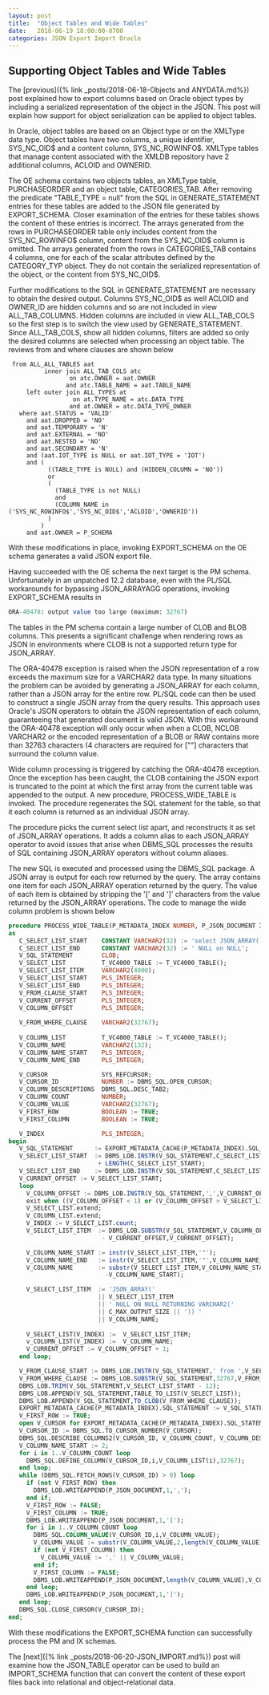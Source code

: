 ```yaml
---
layout: post
title:  "Object Tables and Wide Tables"
date:   2018-06-19 18:00:00-0700
categories: JSON Export Import Oracle
---
```


## Supporting Object Tables and Wide Tables

The [previous]({% link _posts/2018-06-18-Objects and ANYDATA.md%}) post explained how to export columns based on Oracle object types by including a serialized representation of the object in the JSON. This post will explain how  support for object serialization can be applied to object tables. 

In Oracle, object tables are based on an Object type or on the XMLType data type. Object tables have two columns, a unique identifier, SYS_NC_OID$ and a content column, SYS_NC_ROWINFO$.  XMLType tables that manage content associated with the XMLDB repository have 2 additional columns, ACLOID and OWNERID.

The OE schema contains two objects tables, an XMLType table, PURCHASEORDER and an object table, CATEGORIES_TAB. After removing the predicate "TABLE_TYPE = null" from the SQL in GENERATE_STATEMENT entries for these tables are added to the JSON file generated by EXPORT_SCHEMA. Closer examination of the entries for these tables shows the content of these entries is incorrect. The arrays generated from the rows in PURCHASEORDER table only includes content from the SYS_NC_ROWINFO$ column, content from the SYS_NC_OID$ column is omitted. The arrays generated from the rows in CATEGORIES_TAB contains 4 columns, one for each of the scalar attributes defined by the CATEGORY_TYP object. They do not contain the serialized representation of the object, or the content from  SYS_NC_OID$.

Further modifications to the SQL in GENERATE_STATEMENT are necessary to obtain the desired output. Columns SYS_NC_OID$ as well ACLOID and OWNER_ID are hidden columns and so are not included in view ALL_TAB_COLUMNS. Hidden columns are included in view ALL_TAB_COLS so the first step is to switch the view used by GENERATE_STATEMENT. Since ALL_TAB_COLS, show all hidden columns, filters are added so only the desired columns are selected when processing an object table. The reviews from and where clauses are shown below

```
 from ALL_ALL_TABLES aat
          inner join ALL_TAB_COLS atc
		         on atc.OWNER = aat.OWNER
		        and atc.TABLE_NAME = aat.TABLE_NAME
	 left outer join ALL_TYPES at
                  on at.TYPE_NAME = atc.DATA_TYPE
                 and at.OWNER = atc.DATA_TYPE_OWNER
   where aat.STATUS = 'VALID'
     and aat.DROPPED = 'NO'
	 and aat.TEMPORARY = 'N'
     and aat.EXTERNAL = 'NO'
	 and aat.NESTED = 'NO'
	 and aat.SECONDARY = 'N'
	 and (aat.IOT_TYPE is NULL or aat.IOT_TYPE = 'IOT')
	 and (
	       ((TABLE_TYPE is NULL) and (HIDDEN_COLUMN = 'NO'))
		   or 
		   (
		     (TABLE_TYPE is not NULL) 
		     and 
		     (COLUMN_NAME in ('SYS_NC_ROWINFO$','SYS_NC_OID$','ACLOID','OWNERID'))
		   )
         )		           							
	 and aat.OWNER = P_SCHEMA
```

With these modifications in place, invoking EXPORT_SCHEMA on the OE schema generates a valid JSON export file. 

Having succeeded with the OE schema the next target is the PM schema. Unfortunately in an unpatched 12.2 database, even with the PL/SQL workarounds for bypassing JSON_ARRAYAGG operations, invoking EXPORT_SCHEMA results in

```SQL
ORA-40478: output value too large (maximum: 32767)
```

The tables in the PM schema contain a large number of CLOB and BLOB columns. This presents a significant challenge when rendering rows as JSON in environments where CLOB is not a supported return type for JSON_ARRAY. 

The ORA-40478 exception is raised when the JSON representation of a row exceeds the maximum size for a VARCHAR2 data type. In many situations the problem can be avoided by generating a JSON_ARRAY for each column, rather than a JSON array for the entire row. PL/SQL code can then be used to construct a single JSON array from the query results. This approach uses Oracle's JSON operators to obtain the JSON representation of each column, guaranteeing that generated document is valid JSON.  With this workaround the ORA-40478 exception will only occur when when a CLOB, NCLOB VARCHAR2  or the encoded representation of a BLOB or RAW contains more than 32763 characters (4 characters are required for [""] characters that surround the column value. 

Wide column processing is triggered by catching the ORA-40478 exception. Once the exception has been caught, the CLOB containing the JSON export is truncated to the point at which the first array from the current table was appended to the output. A new procedure, PROCESS_WIDE_TABLE is invoked. The procedure regenerates the SQL statement for the table, so that it each column is returned as an individual  JSON array. 

The procedure picks the current select list apart, and reconstructs it as set of JSON_ARRAY operations. It adds a  column alias to each JSON_ARRAY operator to avoid issues that arise when DBMS_SQL processes the results of SQL containing JSON_ARRAY operators without column aliases. 

The new SQL is executed and processed using the DBMS_SQL package. A JSON array is output for each row returned by the query. The array contains one item for each JSON_ARRAY operation returned by the query. The value of each item is obtained by stripping the '[' and ']' characters from the value returned by the JSON_ARRAY operations. The code to manage the wide column problem is shown below

```SQL
procedure PROCESS_WIDE_TABLE(P_METADATA_INDEX NUMBER, P_JSON_DOCUMENT IN OUT CLOB)
as
   C_SELECT_LIST_START    CONSTANT VARCHAR2(32) := 'select JSON_ARRAY(';
   C_SELECT_LIST_END      CONSTANT VARCHAR2(32) := ' NULL on NULL';
   V_SQL_STATEMENT        CLOB;
   V_SELECT_LIST          T_VC4000_TABLE := T_VC4000_TABLE();
   V_SELECT_LIST_ITEM     VARCHAR2(4000);
   V_SELECT_LIST_START    PLS_INTEGER;
   V_SELECT_LIST_END      PLS_INTEGER;
   V_FROM_CLAUSE_START    PLS_INTEGER;
   V_CURRENT_OFFSET       PLS_INTEGER;
   V_COLUMN_OFFSET        PLS_INTEGER;
   
   V_FROM_WHERE_CLAUSE    VARCHAR2(32767);
   
   V_COLUMN_LIST          T_VC4000_TABLE := T_VC4000_TABLE();
   V_COLUMN_NAME          VARCHAR2(132);
   V_COLUMN_NAME_START    PLS_INTEGER;
   V_COLUMN_NAME_END      PLS_INTEGER;

   V_CURSOR               SYS_REFCURSOR;
   V_CURSOR_ID            NUMBER := DBMS_SQL.OPEN_CURSOR;
   V_COLUMN_DESCRIPTIONS  DBMS_SQL.DESC_TAB2;
   V_COLUMN_COUNT         NUMBER;
   V_COLUMN_VALUE         VARCHAR2(32767);
   V_FIRST_ROW            BOOLEAN := TRUE;
   V_FIRST_COLUMN         BOOLEAN := TRUE;

   V_INDEX                PLS_INTEGER;
begin
   V_SQL_STATEMENT      := EXPORT_METADATA_CACHE(P_METADATA_INDEX).SQL_STATEMENT;
   V_SELECT_LIST_START  := DBMS_LOB.INSTR(V_SQL_STATEMENT,C_SELECT_LIST_START)
                         + LENGTH(C_SELECT_LIST_START);
   V_SELECT_LIST_END    := DBMS_LOB.INSTR(V_SQL_STATEMENT,C_SELECT_LIST_END) - 1;
   V_CURRENT_OFFSET := V_SELECT_LIST_START;
   loop
     V_COLUMN_OFFSET := DBMS_LOB.INSTR(V_SQL_STATEMENT,',',V_CURRENT_OFFSET); 
     exit when ((V_COLUMN_OFFSET < 1) or (V_COLUMN_OFFSET > V_SELECT_LIST_END));
	 V_SELECT_LIST.extend;
	 V_COLUMN_LIST.extend;
	 V_INDEX := V_SELECT_LIST.count;
	 V_SELECT_LIST_ITEM  := DBMS_LOB.SUBSTR(V_SQL_STATEMENT,V_COLUMN_OFFSET 
                          - V_CURRENT_OFFSET,V_CURRENT_OFFSET);

	 V_COLUMN_NAME_START := instr(V_SELECT_LIST_ITEM,'"');
     V_COLUMN_NAME_END   := instr(V_SELECT_LIST_ITEM,'"',V_COLUMN_NAME_START+1)+1;
     V_COLUMN_NAME       := substr(V_SELECT_LIST_ITEM,V_COLUMN_NAME_START,V_COLUMN_NAME_END
                           -V_COLUMN_NAME_START);

	 V_SELECT_LIST_ITEM  := 'JSON_ARRAY(' 
	                     || V_SELECT_LIST_ITEM 
	                     || ' NULL ON NULL RETURNING VARCHAR2(' 
	                     || C_MAX_OUTPUT_SIZE || ')) ' 
	                     || V_COLUMN_NAME;
						
	 V_SELECT_LIST(V_INDEX) :=  V_SELECT_LIST_ITEM;
	 v_COLUMN_LIST(V_INDEX) :=  V_COLUMN_NAME;
	 V_CURRENT_OFFSET := V_COLUMN_OFFSET + 1;
   end loop;

   V_FROM_CLAUSE_START := DBMS_LOB.INSTR(V_SQL_STATEMENT,' from ',V_SELECT_LIST_END);
   V_FROM_WHERE_CLAUSE := DBMS_LOB.SUBSTR(V_SQL_STATEMENT,32767,V_FROM_CLAUSE_START);
   DBMS_LOB.TRIM(V_SQL_STATEMENT,V_SELECT_LIST_START - 12);
   DBMS_LOB.APPEND(V_SQL_STATEMENT,TABLE_TO_LIST(V_SELECT_LIST));
   DBMS_LOB.APPEND(V_SQL_STATEMENT,TO_CLOB(V_FROM_WHERE_CLAUSE));
   EXPORT_METADATA_CACHE(P_METADATA_INDEX).SQL_STATEMENT := V_SQL_STATEMENT;
   V_FIRST_ROW := TRUE;
   open V_CURSOR for EXPORT_METADATA_CACHE(P_METADATA_INDEX).SQL_STATEMENT;
   V_CURSOR_ID := DBMS_SQL.TO_CURSOR_NUMBER(V_CURSOR);
   DBMS_SQL.DESCRIBE_COLUMNS2(V_CURSOR_ID, V_COLUMN_COUNT, V_COLUMN_DESCRIPTIONS);
   V_COLUMN_NAME_START := 2;
   for i in 1..V_COLUMN_COUNT loop
     DBMS_SQL.DEFINE_COLUMN(V_CURSOR_ID,i,V_COLUMN_LIST(i),32767);
   end loop;
   while (DBMS_SQL.FETCH_ROWS(V_CURSOR_ID) > 0) loop
   	 if (not V_FIRST_ROW) then
       DBMS_LOB.WRITEAPPEND(P_JSON_DOCUMENT,1,',');
	 end if;
 	 V_FIRST_ROW := FALSE;
	 V_FIRST_COLUMN := TRUE;
     DBMS_LOB.WRITEAPPEND(P_JSON_DOCUMENT,1,'[');
     for i in 1..V_COLUMN_COUNT loop
	   DBMS_SQL.COLUMN_VALUE(V_CURSOR_ID,i,V_COLUMN_VALUE);
	   V_COLUMN_VALUE := substr(V_COLUMN_VALUE,2,length(V_COLUMN_VALUE)-2);
       if (not V_FIRST_COLUMN) then
         V_COLUMN_VALUE := ',' || V_COLUMN_VALUE;
  	   end if;
       V_FIRST_COLUMN := FALSE;
       DBMS_LOB.WRITEAPPEND(P_JSON_DOCUMENT,length(V_COLUMN_VALUE),V_COLUMN_VALUE);
     end loop;
     DBMS_LOB.WRITEAPPEND(P_JSON_DOCUMENT,1,']');
   end loop;
   DBMS_SQL.CLOSE_CURSOR(V_CURSOR_ID);
end;
```

With these modifications the EXPORT_SCHEMA function can successfully process the PM and IX schemas.

The [next]({% link _posts/2018-06-20-JSON_IMPORT.md%}) post will examine how the JSON_TABLE operator can be used to build an IMPORT_SCHEMA function that can convert the content of these export files back into relational and object-relational data.



